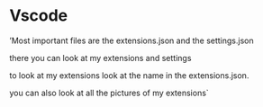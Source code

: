 # Vscode
’Most important files are the extensions.json and the settings.json

there you can look at my extensions and settings

to look at my extensions look at the name in the extensions.json.

you can also look at all the pictures of my extensions`
